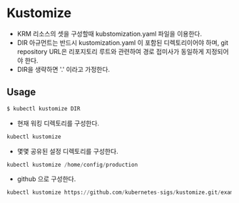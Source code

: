 # Kustomize

- KRM 리소스의 셋을 구성할때 kubstomization.yaml 파일을 이용한다. 
- DIR 아규먼트는 반드시 kustomization.yaml 이 포함된 디렉토리이어야 하며, git repository URL은 리포지토리 루트와 관련하여 경로 접미사가 동일하게 지정되어야 한다. 
- DIR을 생략하면 '.' 이라고 가정한다. 

## Usage

```py
$ kubectl kustomize DIR
```

- 현재 워킹 디렉토리를 구성한다. 

```py
kubectl kustomize
```

- 몇몇 공유된 설정 디렉토리를 구성한다. 

```py
kubectl kustomize /home/config/production
```

- github 으로 구성한다. 

```py
kubectl kustomize https://github.com/kubernetes-sigs/kustomize.git/examples/helloWorld?ref=v1.0.6
```

